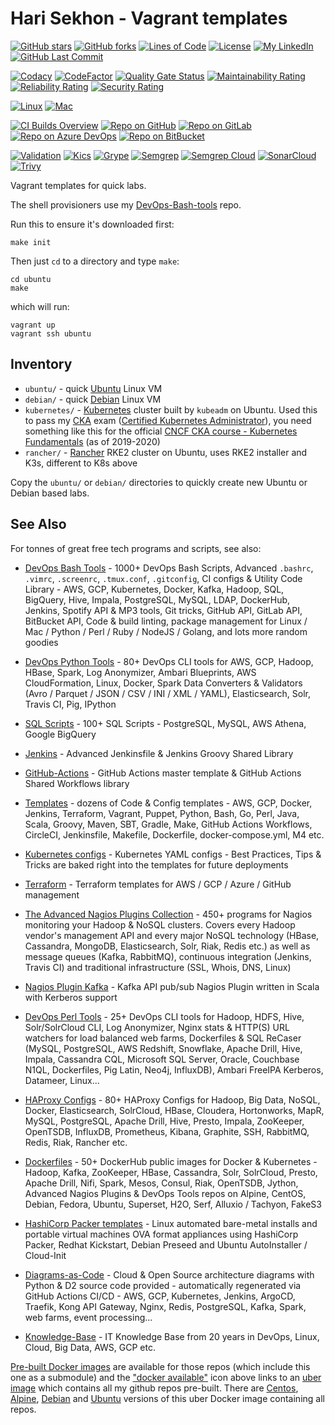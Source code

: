 # Hari Sekhon - Vagrant templates

[![GitHub stars](https://img.shields.io/github/stars/HariSekhon/Vagrant-templates?logo=github)](https://github.com/HariSekhon/Vagrant-templates/stargazers)
[![GitHub forks](https://img.shields.io/github/forks/HariSekhon/Vagrant-templates?logo=github)](https://github.com/HariSekhon/Vagrant-templates/network)
[![Lines of Code](https://img.shields.io/badge/lines%20of%20code-1k-lightgrey?logo=codecademy)](https://github.com/HariSekhon/Vagrant-templates#Hari-Sekhon---Vagrant-templates)
[![License](https://img.shields.io/badge/license-MIT-green)](https://github.com/HariSekhon/Vagrant-templates/blob/master/LICENSE)
[![My LinkedIn](https://img.shields.io/badge/LinkedIn%20Profile-HariSekhon-blue?logo=linkedin)](https://www.linkedin.com/in/HariSekhon/)
[![GitHub Last Commit](https://img.shields.io/github/last-commit/HariSekhon/Vagrant-templates?logo=github)](https://github.com/HariSekhon/Vagrant-templates/commits/master)

[![Codacy](https://app.codacy.com/project/badge/Grade/4d10a36afcfb47368019c984d8bcaa85)](https://www.codacy.com/gh/HariSekhon/Vagrant-templates/dashboard)
[![CodeFactor](https://www.codefactor.io/repository/github/harisekhon/Vagrant-templates/badge)](https://www.codefactor.io/repository/github/harisekhon/Vagrant-templates)
[![Quality Gate Status](https://sonarcloud.io/api/project_badges/measure?project=HariSekhon_Vagrant-templates&metric=alert_status)](https://sonarcloud.io/dashboard?id=HariSekhon_Vagrant-templates)
[![Maintainability Rating](https://sonarcloud.io/api/project_badges/measure?project=HariSekhon_Vagrant-templates&metric=sqale_rating)](https://sonarcloud.io/dashboard?id=HariSekhon_Vagrant-templates)
[![Reliability Rating](https://sonarcloud.io/api/project_badges/measure?project=HariSekhon_Vagrant-templates&metric=reliability_rating)](https://sonarcloud.io/dashboard?id=HariSekhon_Vagrant-templates)
[![Security Rating](https://sonarcloud.io/api/project_badges/measure?project=HariSekhon_Vagrant-templates&metric=security_rating)](https://sonarcloud.io/dashboard?id=HariSekhon_Vagrant-templates)

[![Linux](https://img.shields.io/badge/OS-Linux-blue?logo=linux)](https://github.com/HariSekhon/DevOps-Bash-tools#hari-sekhon---devops-bash-tools)
[![Mac](https://img.shields.io/badge/OS-Mac-blue?logo=apple)](https://github.com/HariSekhon/DevOps-Bash-tools#hari-sekhon---devops-bash-tools)

[![CI Builds Overview](https://img.shields.io/badge/CI%20Builds-Overview%20Page-blue?logo=circleci)](https://harisekhon.github.io/CI-CD/)
[![Repo on GitHub](https://img.shields.io/badge/repo-GitHub-2088FF?logo=github)](https://github.com/HariSekhon/Vagrant-templates)
[![Repo on GitLab](https://img.shields.io/badge/repo-GitLab-FCA121?logo=gitlab)](https://gitlab.com/HariSekhon/Vagrant-templates)
[![Repo on Azure DevOps](https://img.shields.io/badge/repo-Azure%20DevOps-0078D7?logo=azure%20devops)](https://dev.azure.com/HariSekhon/GitHub/_git/Vagrant-templates)
[![Repo on BitBucket](https://img.shields.io/badge/repo-BitBucket-0052CC?logo=bitbucket)](https://bitbucket.org/HariSekhon/Vagrant-templates)

[![Validation](https://github.com/HariSekhon/Vagrant-templates/actions/workflows/validate.yaml/badge.svg)](https://github.com/HariSekhon/Vagrant-templates/actions/workflows/validate.yaml)
[![Kics](https://github.com/HariSekhon/Vagrant-templates/actions/workflows/kics.yaml/badge.svg)](https://github.com/HariSekhon/Vagrant-templates/actions/workflows/kics.yaml)
[![Grype](https://github.com/HariSekhon/Vagrant-templates/actions/workflows/grype.yaml/badge.svg)](https://github.com/HariSekhon/Vagrant-templates/actions/workflows/grype.yaml)
[![Semgrep](https://github.com/HariSekhon/Vagrant-templates/actions/workflows/semgrep.yaml/badge.svg)](https://github.com/HariSekhon/Vagrant-templates/actions/workflows/semgrep.yaml)
[![Semgrep Cloud](https://github.com/HariSekhon/Vagrant-templates/actions/workflows/semgrep-cloud.yaml/badge.svg)](https://github.com/HariSekhon/Vagrant-templates/actions/workflows/semgrep-cloud.yaml)
[![SonarCloud](https://github.com/HariSekhon/Vagrant-templates/actions/workflows/sonarcloud.yaml/badge.svg)](https://github.com/HariSekhon/Vagrant-templates/actions/workflows/sonarcloud.yaml)
[![Trivy](https://github.com/HariSekhon/Vagrant-templates/actions/workflows/trivy.yaml/badge.svg)](https://github.com/HariSekhon/Vagrant-templates/actions/workflows/trivy.yaml)


Vagrant templates for quick labs.

The shell provisioners use my [DevOps-Bash-tools](https://github.com/HariSekhon/DevOps-Bash-tools) repo.

Run this to ensure it's downloaded first:

```shell
make init
```

Then just `cd` to a directory and type `make`:

```shell
cd ubuntu
make
```

which will run:
```shell
vagrant up
vagrant ssh ubuntu
```


## Inventory

- `ubuntu/` - quick [Ubuntu](https://ubuntu.com/) Linux VM
- `debian/` - quick [Debian](https://www.debian.org/) Linux VM
- `kubernetes/` - [Kubernetes](https://kubernetes.io/) cluster built by `kubeadm` on Ubuntu. Used this to pass my [CKA](https://www.cncf.io/certification/cka/) exam ([Certified Kubernetes Administrator](https://www.cncf.io/certification/cka/)), you need something like this for the official [CNCF CKA course - Kubernetes Fundamentals](https://training.linuxfoundation.org/training/kubernetes-fundamentals/) (as of 2019-2020)
- `rancher/` - [Rancher](https://www.rancher.com/) RKE2 cluster on Ubuntu, uses RKE2 installer and K3s, different to K8s above

Copy the `ubuntu/` or `debian/` directories to quickly create new Ubuntu or Debian based labs.


## See Also

For tonnes of great free tech programs and scripts, see also:

- [DevOps Bash Tools](https://github.com/HariSekhon/DevOps-Bash-tools) - 1000+ DevOps Bash Scripts, Advanced `.bashrc`, `.vimrc`, `.screenrc`, `.tmux.conf`, `.gitconfig`, CI configs & Utility Code Library - AWS, GCP, Kubernetes, Docker, Kafka, Hadoop, SQL, BigQuery, Hive, Impala, PostgreSQL, MySQL, LDAP, DockerHub, Jenkins, Spotify API & MP3 tools, Git tricks, GitHub API, GitLab API, BitBucket API, Code & build linting, package management for Linux / Mac / Python / Perl / Ruby / NodeJS / Golang, and lots more random goodies

- [DevOps Python Tools](https://github.com/HariSekhon/DevOps-Python-tools) - 80+ DevOps CLI tools for AWS, GCP, Hadoop, HBase, Spark, Log Anonymizer, Ambari Blueprints, AWS CloudFormation, Linux, Docker, Spark Data Converters & Validators (Avro / Parquet / JSON / CSV / INI / XML / YAML), Elasticsearch, Solr, Travis CI, Pig, IPython

- [SQL Scripts](https://github.com/HariSekhon/SQL-scripts) - 100+ SQL Scripts - PostgreSQL, MySQL, AWS Athena, Google BigQuery

- [Jenkins](https://github.com/HariSekhon/Jenkins) - Advanced Jenkinsfile & Jenkins Groovy Shared Library

- [GitHub-Actions](https://github.com/HariSekhon/GitHub-Actions) - GitHub Actions master template & GitHub Actions Shared Workflows library

- [Templates](https://github.com/HariSekhon/Templates) - dozens of Code & Config templates - AWS, GCP, Docker, Jenkins, Terraform, Vagrant, Puppet, Python, Bash, Go, Perl, Java, Scala, Groovy, Maven, SBT, Gradle, Make, GitHub Actions Workflows, CircleCI, Jenkinsfile, Makefile, Dockerfile, docker-compose.yml, M4 etc.

- [Kubernetes configs](https://github.com/HariSekhon/Kubernetes-configs) - Kubernetes YAML configs - Best Practices, Tips & Tricks are baked right into the templates for future deployments

- [Terraform](https://github.com/HariSekhon/Terraform) - Terraform templates for AWS / GCP / Azure / GitHub management

- [The Advanced Nagios Plugins Collection](https://github.com/HariSekhon/Nagios-Plugins) - 450+ programs for Nagios monitoring your Hadoop & NoSQL clusters. Covers every Hadoop vendor's management API and every major NoSQL technology (HBase, Cassandra, MongoDB, Elasticsearch, Solr, Riak, Redis etc.) as well as message queues (Kafka, RabbitMQ), continuous integration (Jenkins, Travis CI) and traditional infrastructure (SSL, Whois, DNS, Linux)

- [Nagios Plugin Kafka](https://github.com/HariSekhon/Nagios-Plugin-Kafka) - Kafka API pub/sub Nagios Plugin written in Scala with Kerberos support

- [DevOps Perl Tools](https://github.com/harisekhon/perl-tools) - 25+ DevOps CLI tools for Hadoop, HDFS, Hive, Solr/SolrCloud CLI, Log Anonymizer, Nginx stats & HTTP(S) URL watchers for load balanced web farms, Dockerfiles & SQL ReCaser (MySQL, PostgreSQL, AWS Redshift, Snowflake, Apache Drill, Hive, Impala, Cassandra CQL, Microsoft SQL Server, Oracle, Couchbase N1QL, Dockerfiles, Pig Latin, Neo4j, InfluxDB), Ambari FreeIPA Kerberos, Datameer, Linux...

- [HAProxy Configs](https://github.com/HariSekhon/HAProxy-configs) - 80+ HAProxy Configs for Hadoop, Big Data, NoSQL, Docker, Elasticsearch, SolrCloud, HBase, Cloudera, Hortonworks, MapR, MySQL, PostgreSQL, Apache Drill, Hive, Presto, Impala, ZooKeeper, OpenTSDB, InfluxDB, Prometheus, Kibana, Graphite, SSH, RabbitMQ, Redis, Riak, Rancher etc.

- [Dockerfiles](https://github.com/HariSekhon/Dockerfiles) - 50+ DockerHub public images for Docker & Kubernetes - Hadoop, Kafka, ZooKeeper, HBase, Cassandra, Solr, SolrCloud, Presto, Apache Drill, Nifi, Spark, Mesos, Consul, Riak, OpenTSDB, Jython, Advanced Nagios Plugins & DevOps Tools repos on Alpine, CentOS, Debian, Fedora, Ubuntu, Superset, H2O, Serf, Alluxio / Tachyon, FakeS3

- [HashiCorp Packer templates](https://github.com/HariSekhon/Packer-templates) - Linux automated bare-metal installs and portable virtual machines OVA format appliances using HashiCorp Packer, Redhat Kickstart, Debian Preseed and Ubuntu AutoInstaller / Cloud-Init

- [Diagrams-as-Code](https://github.com/HariSekhon/Diagrams-as-Code) - Cloud & Open Source architecture diagrams with Python & D2 source code provided - automatically regenerated via GitHub Actions CI/CD - AWS, GCP, Kubernetes, Jenkins, ArgoCD, Traefik, Kong API Gateway, Nginx, Redis, PostgreSQL, Kafka, Spark, web farms, event processing...

- [Knowledge-Base](https://github.com/HariSekhon/Knowledge-Base) - IT Knowledge Base from 20 years in DevOps, Linux, Cloud, Big Data, AWS, GCP etc.

[Pre-built Docker images](https://hub.docker.com/u/harisekhon/) are available for those repos (which include this one as a submodule) and the ["docker available"](https://hub.docker.com/r/harisekhon/centos-github/)  icon above links to an [uber image](https://hub.docker.com/r/harisekhon/centos-github/) which contains all my github repos pre-built. There are [Centos](https://hub.docker.com/r/harisekhon/centos-github/), [Alpine](https://hub.docker.com/r/harisekhon/alpine-github/), [Debian](https://hub.docker.com/r/harisekhon/debian-github/) and [Ubuntu](https://hub.docker.com/r/harisekhon/ubuntu-github/) versions of this uber Docker image containing all repos.
